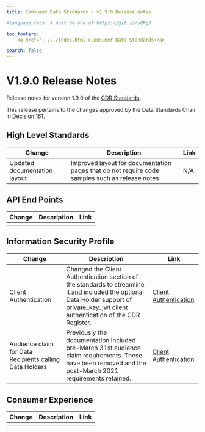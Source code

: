 ```yaml
---
title: Consumer Data Standards - v1.9.0 Release Notes

#language_tabs: # must be one of https://git.io/vQNgJ

toc_footers:
  - <a href='../../index.html'>Consumer Data Standards</a>

search: false
---
```


# V1.9.0 Release Notes
Release notes for version 1.9.0 of the [CDR Standards](../../index.html).

This release pertains to the changes approved by the Data Standards Chair in [Decision 161](https://github.com/ConsumerDataStandardsAustralia/standards/issues/161).

## High Level Standards

|Change|Description|Link|
|------|-----------|----|
| Updated documentation layout | Improved layout for documentation pages that do not require code samples such as release notes | N/A |

## API End Points

|Change|Description|Link|
|------|-----------|----|
| | | |

## Information Security Profile
|Change|Description|Link|
|------|-----------|----|
| Client Authentication | Changed the Client Authentication section of the standards to streamline it and included the optional Data Holder support of private_key_jwt client authentication of the CDR Register. | [Client Authentication](../../#client-authentication) |
| Audience claim for Data Recipients calling Data Holders | Previously the documentation included pre-March 31st audience claim requirements. These have been removed and the post-March 2021 requirements retained. | [Client Authentication](../../#client-authentication)|

## Consumer Experience

|Change|Description|Link|
|------|-----------|----|
| | | |

